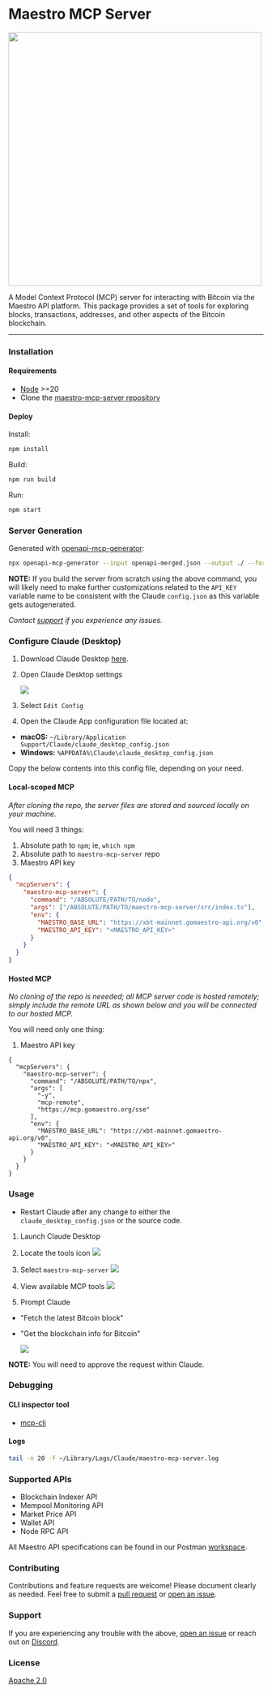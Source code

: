 # Maestro MCP Server

<img src="https://github.com/user-attachments/assets/98413b13-42c0-4438-9231-e61cdb946039" width="500"><br />

A Model Context Protocol (MCP) server for interacting with Bitcoin via the Maestro API platform. This package provides a set of tools for exploring blocks, transactions, addresses, and other aspects of the Bitcoin blockchain.

---

### Installation

#### Requirements

- [Node](https://nodejs.org/en) >=20
- Clone the [maestro-mcp-server repository](https://github.com/maestro-org/maestro-mcp-server.git)

#### Deploy

Install:

```bash
npm install
```

Build:

```bash
npm run build
```

Run:

```bash
npm start
```

### Server Generation

Generated with [openapi-mcp-generator](https://github.com/harsha-iiiv/openapi-mcp-generator):

```bash
npx openapi-mcp-generator --input openapi-merged.json --output ./ --force
```

**NOTE:**
If you build the server from scratch using the above command, you will likely need to make further customizations related to the `API_KEY` variable name to be consistent with the Claude `config.json` as this variable gets autogenerated.

_Contact [support](#support) if you experience any issues._

### Configure Claude (Desktop)

1. Download Claude Desktop [here](https://claude.ai/download).

2. Open Claude Desktop settings

   ![](https://github.com/user-attachments/assets/2112c203-ae28-4a97-881a-b98a629c7809)

3. Select `Edit Config`

4. Open the Claude App configuration file located at:

- **macOS:** `~/Library/Application Support/Claude/claude_desktop_config.json`
- **Windows:** `%APPDATA%\Claude\claude_desktop_config.json`

Copy the below contents into this config file, depending on your need.

#### Local-scoped MCP

_After cloning the repo, the server files are stored and sourced locally on your machine._

You will need 3 things:

1. Absolute path to `npm`; ie, `which npm`
2. Absolute path to `maestro-mcp-server` repo
3. Maestro API key

```json
{
  "mcpServers": {
    "maestro-mcp-server": {
      "command": "/ABSOLUTE/PATH/TO/node",
      "args": ["/ABSOLUTE/PATH/TO/maestro-mcp-server/src/index.ts"],
      "env": {
        "MAESTRO_BASE_URL": "https://xbt-mainnet.gomaestro-api.org/v0",
        "MAESTRO_API_KEY": "<MAESTRO_API_KEY>"
      }
    }
  }
}
```

#### Hosted MCP

_No cloning of the repo is neeeded; all MCP server code is hosted remotely; simply include the remote URL as shown below and you will be connected to our hosted MCP._

You will need only one thing:

1. Maestro API key

```
{
  "mcpServers": {
    "maestro-mcp-server": {
      "command": "/ABSOLUTE/PATH/TO/npx",
      "args": [
        "-y",
        "mcp-remote",
        "https://mcp.gomaestro.org/sse"
      ],
      "env": {
        "MAESTRO_BASE_URL": "https://xbt-mainnet.gomaestro-api.org/v0",
        "MAESTRO_API_KEY": "<MAESTRO_API_KEY>"
      }
    }
  }
}
```

### Usage

- Restart Claude after any change to either the `claude_desktop_config.json` or the source code.

1. Launch Claude Desktop

2. Locate the tools icon
   ![](https://github.com/user-attachments/assets/053e1589-faf9-4ec9-bab8-2f77b44f2757)

3. Select `maestro-mcp-server`
   ![](https://github.com/user-attachments/assets/302b2535-8b1c-4cab-b3f6-e244a0ffddcc)

4. View available MCP tools
   ![](https://github.com/user-attachments/assets/91503920-6908-463b-b27f-614acf052ac5)

5. Prompt Claude

- "Fetch the latest Bitcoin block"
- "Get the blockchain info for Bitcoin"

  ![](https://github.com/user-attachments/assets/5389404c-0c42-4e30-abba-80c3a618f9dd)

**NOTE:** You will need to approve the request within Claude.

### Debugging

#### CLI inspector tool

- [mcp-cli](https://github.com/wong2/mcp-cli)

#### Logs

```bash
tail -n 20 -f ~/Library/Logs/Claude/maestro-mcp-server.log
```

### Supported APIs

- Blockchain Indexer API
- Mempool Monitoring API
- Market Price API
- Wallet API
- Node RPC API

All Maestro API specifications can be found in our Postman [workspace](https://www.postman.com/go-maestro/maestro-api/overview).

### Contributing

Contributions and feature requests are welcome! Please document clearly as needed. Feel free to submit a [pull request](https://github.com/maestro-org/maestro-mcp/compare) or [open an issue](https://github.com/maestro-org/maestro-mcp/issues/new).

### Support

If you are experiencing any trouble with the above, [open an issue](https://github.com/maestro-org/maestro-mcp/issues/new) or reach out on [Discord](https://discord.gg/ES2rDhBJt3).

### License

[Apache 2.0](#license)
